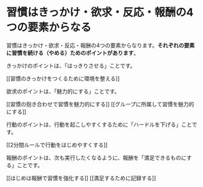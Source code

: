 # 習慣はきっかけ・欲求・反応・報酬の4つの要素からなる

習慣はきっかけ・欲求・反応・報酬の4つの要素からなります。**それぞれの要素に習慣を続ける（やめる）ためのポイントがあります**。

きっかけのポイントは、「はっきりさせる」ことです。

[[習慣のきっかけをつくるために環境を整える]]

欲求のポイントは、「魅力的にする」ことです。

[[習慣の抱き合わせで習慣を魅力的にする]]
[[グループに所属して習慣を魅力的にする]]

行動のポイントは、行動を起こしやすくするために「ハードルを下げる」ことです。

[[2分間ルールで行動をはじめやすくする]]

報酬のポイントは、次も実行したくなるように、報酬を「満足できるものにする」ことです。

[[はじめは報酬で習慣を強化する]]
[[満足するために記録する]]

